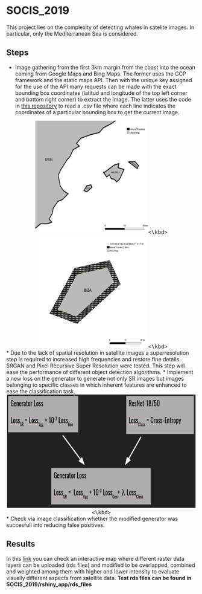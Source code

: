 # SOCIS_2019
This project lies on the complexity of detecting whales in satelite images. In particular, only the Mediterranean Sea is considered. 

## Steps
* Image gathering from the first 3km margin from the coast into the ocean coming from Google Maps and Bing Maps. The former uses the GCP framework and the static maps API. Then with the unique key assigned for the use of the API many requests can be made with the exact bounding box coordinates (latitud and longitude of the top left corner and bottom right corner) to extract the image. The latter uses the code in [this repository](https://github.com/manurare/Satellite-Aerial-Image-Retrieval.git) to read a .csv file where each line indicates the coordinates of a particular bounding box to get the current image.
<div align="center">
  <kbd><img src="result_images/map_noGrid.png" width="300" height="300"><\kbd>
  <kbd><img src="result_images/grid.png" width="300" height="300"><\kbd>
</div>
* Due to the lack of spatial resolution in satellite images a superresolution step is required to increased high frequencies and restore fine details. SRGAN and Pixel Recursive Super Resolution were tested. This step will ease the performance of different object detection algorithms.
* Implement a new loss on the generator to generate not only SR images but images belonging to specific classes in which inherent features are enhanced to ease the classification task.
<div align="center">
  <kbd><img src="result_images/new_loss.png" width="500" height="300"><\kbd>
</div>
* Check via image classification whether the modified generator was succesfull into reducing false positives. 

## Results
In this [link](https://www-iuem.univ-brest.fr/datacube/sample-apps/rshiny_app/) you can check an interactive map where different raster data layers can be uploaded (rds files) and modified to be overlapped, combined and weighted among them with higher and lower intensity to evaluate visually different aspects from satellite data. **Test rds files can be found in SOCIS_2019/rshiny_app/rds_files**


